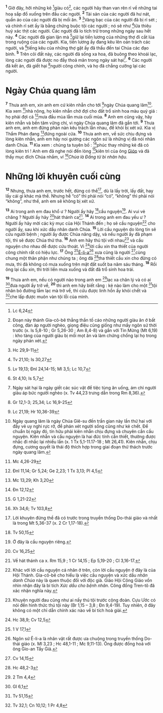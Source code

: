 <sup><b>1</b></sup> Giờ đây, hỡi những kẻ [^1@-db10d63a-f5de-4ec0-a69a-118a86ce825e]giàu có[^1-db10d63a-f5de-4ec0-a69a-118a86ce825e], các người hãy than van rên rỉ về những tai hoạ sắp đổ xuống trên đầu các người. <sup><b>2</b></sup> Tài sản của các người đã hư nát, quần áo của các người đã bị mối ăn. <sup><b>3</b></sup> [^2@-db10d63a-f5de-4ec0-a69a-118a86ce825e]Vàng bạc của các người đã bị rỉ sét ; và chính rỉ sét ấy là bằng chứng buộc tội các người ; nó sẽ như [^3@-db10d63a-f5de-4ec0-a69a-118a86ce825e]lửa thiêu huỷ xác thịt các người. Các người đã lo tích trữ trong những ngày sau hết này. <sup><b>4</b></sup> Các người đã gian lận mà [^4@-db10d63a-f5de-4ec0-a69a-118a86ce825e]giữ lại tiền lương của những thợ đi cắt lúa trong ruộng của các người. Kìa, tiền lương ấy đang kêu lên oán trách các người, và [^5@-db10d63a-f5de-4ec0-a69a-118a86ce825e]tiếng kêu của những thợ gặt ấy đã thấu đến tai Chúa các đạo binh. <sup><b>5</b></sup> Trên cõi đất này, các người đã sống xa hoa, đã buông theo khoái lạc, lòng các người đã được no đầy thoả mãn trong ngày sát hại[^2-db10d63a-f5de-4ec0-a69a-118a86ce825e]. <sup><b>6</b></sup> Các người đã kết án, đã giết hại [^6@-db10d63a-f5de-4ec0-a69a-118a86ce825e]người công chính, và họ đã chẳng cưỡng lại các người.

# Ngày Chúa quang lâm
<sup><b>7</b></sup> Thưa anh em, xin anh em cứ kiên nhẫn cho tới [^7@-db10d63a-f5de-4ec0-a69a-118a86ce825e]ngày Chúa quang lâm[^3-db10d63a-f5de-4ec0-a69a-118a86ce825e]. Kìa xem [^8@-db10d63a-f5de-4ec0-a69a-118a86ce825e]nhà nông, họ kiên nhẫn chờ đợi cho đất trổ sinh hoa màu quý giá : họ phải đợi cả [^9@-db10d63a-f5de-4ec0-a69a-118a86ce825e]mưa đầu mùa lẫn mưa cuối mùa. <sup><b>8</b></sup> Anh em cũng vậy, hãy kiên nhẫn và bền tâm vững chí, vì ngày Chúa quang lâm đã gần tới. <sup><b>9</b></sup> Thưa anh em, anh em đừng phàn nàn kêu trách lẫn nhau, để khỏi bị xét xử. Kìa vị Thẩm Phán đang [^10@-db10d63a-f5de-4ec0-a69a-118a86ce825e]đứng ngoài cửa. <sup><b>10</b></sup> Thưa anh em, về sức chịu đựng và lòng kiên nhẫn, anh em hãy noi gương các ngôn sứ là những vị đã nói nhân danh Chúa. <sup><b>11</b></sup> Kìa xem : chúng ta tuyên bố : [^11@-db10d63a-f5de-4ec0-a69a-118a86ce825e]phúc thay những kẻ đã có lòng kiên trì ! Anh em đã nghe nói đến lòng [^12@-db10d63a-f5de-4ec0-a69a-118a86ce825e]kiên trì của ông [Gióp]() và đã thấy mục đích Chúa nhắm, *vì [^13@-db10d63a-f5de-4ec0-a69a-118a86ce825e]Chúa là Đấng từ bi nhân hậu.*

# Những lời khuyên cuối cùng
<sup><b>12</b></sup> Nhưng, thưa anh em, trước hết, đừng có thề[^4-db10d63a-f5de-4ec0-a69a-118a86ce825e], dù là lấy trời, lấy đất, hay lấy cái gì khác mà thề. Nhưng hễ “có” thì phải nói “có”, “không” thì phải nói “không”, như thế, anh em sẽ không bị xét xử.

<sup><b>13</b></sup> Ai trong anh em đau khổ ư ? Người ấy hãy [^14@-db10d63a-f5de-4ec0-a69a-118a86ce825e]cầu nguyện[^5-db10d63a-f5de-4ec0-a69a-118a86ce825e]. Ai vui vẻ chăng ? Người ấy hãy [^15@-db10d63a-f5de-4ec0-a69a-118a86ce825e]hát thánh ca[^6-db10d63a-f5de-4ec0-a69a-118a86ce825e]. <sup><b>14</b></sup> Ai trong anh em đau yếu ư ? Người ấy hãy mời các kỳ mục của Hội Thánh đến ; họ sẽ cầu nguyện[^7-db10d63a-f5de-4ec0-a69a-118a86ce825e] cho người ấy, sau khi xức dầu nhân danh Chúa. <sup><b>15</b></sup> Lời cầu nguyện do lòng tin sẽ cứu người bệnh ; người ấy được Chúa nâng dậy, và nếu người ấy đã phạm tội, thì sẽ được Chúa thứ tha. <sup><b>16</b></sup> Anh em hãy thú tội với nhau[^8-db10d63a-f5de-4ec0-a69a-118a86ce825e] và cầu nguyện cho nhau để được cứu thoát. Vì [^16@-db10d63a-f5de-4ec0-a69a-118a86ce825e]lời cầu xin tha thiết của người công chính rất có hiệu lực. <sup><b>17</b></sup> Ông [^17@-db10d63a-f5de-4ec0-a69a-118a86ce825e][Ê-li-a]()[^9-db10d63a-f5de-4ec0-a69a-118a86ce825e] xưa cũng là người [^18@-db10d63a-f5de-4ec0-a69a-118a86ce825e]cùng chung một thân phận như chúng ta ; ông đã [^19@-db10d63a-f5de-4ec0-a69a-118a86ce825e]tha thiết cầu xin cho đừng có mưa, thì đã không có mưa xuống trên mặt đất suốt ba năm sáu tháng. <sup><b>18</b></sup> Rồi ông lại cầu xin, thì trời liền mưa xuống và đất đã trổ sinh hoa trái.

<sup><b>19</b></sup> Thưa anh em, nếu có người nào trong anh em [^20@-db10d63a-f5de-4ec0-a69a-118a86ce825e]lạc xa chân lý và có ai [^21@-db10d63a-f5de-4ec0-a69a-118a86ce825e]đưa người ấy trở về, <sup><b>20</b></sup> thì anh em hãy biết rằng : kẻ nào làm cho một [^22@-db10d63a-f5de-4ec0-a69a-118a86ce825e]tội nhân bỏ đường lầm lạc mà trở về, thì cứu được linh hồn ấy khỏi chết và [^23@-db10d63a-f5de-4ec0-a69a-118a86ce825e]che lấp được muôn vàn tội lỗi của mình.

[^1-db10d63a-f5de-4ec0-a69a-118a86ce825e]: Đoạn này thánh Gia-cô-bê thẳng thắn tố cáo những người giàu ăn ở bất công, đàn áp người nghèo, giọng điệu cũng giống như mấy ngôn sứ thời trước (x. Is 5,8-10 ; Gr 5,26-30 ; Am 8,4-8) và gần với Tin Mừng (Mt 6,19) : kho tàng của người giàu bị mối mọt ăn và làm chứng chống lại họ trong ngày phán xét.
[^2-db10d63a-f5de-4ec0-a69a-118a86ce825e]: Ngày sát hại là ngày giết các súc vật để tiệc tùng ăn uống, ám chỉ người giàu áp bức người nghèo (x. Tv 44,23 trưng dẫn trong Rm 8,36).
[^3-db10d63a-f5de-4ec0-a69a-118a86ce825e]: Ngày quang lâm là ngày Chúa Giê-su đến trần gian này lần thứ hai với đầy vẻ uy nghi rực rỡ, để phán xét người sống cũng như kẻ chết. Để chuẩn bị ngày đó, tín hữu phải kiên nhẫn chịu đựng và chuyên cần cầu nguyện. Kiên nhẫn và cầu nguyện là hai đức tính cần thiết, thường được nhắc đi nhắc lại nhiều lần (x. 1 Tx 5,1-11.17-18 ; Mt 26,41). Kiên nhẫn, chịu đựng, cương quyết là thái độ thích hợp trong giai đoạn thử thách trước ngày quang lâm.
[^4-db10d63a-f5de-4ec0-a69a-118a86ce825e]: Lời khuyên đừng thề đã có trước trong truyền thống Do-thái giáo và nhất là trong Mt 5,36-37 (x. 2 Cr 1,17-18).
[^5-db10d63a-f5de-4ec0-a69a-118a86ce825e]: Ở đây là cầu nguyện riêng.
[^6-db10d63a-f5de-4ec0-a69a-118a86ce825e]: Về hát thánh ca x. Rm 15,9 ; 1 Cr 14,15 ; Ep 5,19-20 ; Cl 3,16-17.
[^7-db10d63a-f5de-4ec0-a69a-118a86ce825e]: Khác với lời cầu nguyện cá nhân ở trên, còn lời cầu nguyện ở đây là của Hội Thánh. Gia-cô-bê cho hiểu là việc cầu nguyện và xức dầu *nhân danh Chúa* này là quen thuộc đối với độc giả. Giáo Hội Công Giáo vốn nhìn nhận đây là bí tích *Xức dầu cho bệnh nhân*. Công đồng Tren-tô đã xác nhận nghĩa này.
[^8-db10d63a-f5de-4ec0-a69a-118a86ce825e]: Khuyên người đau cũng như ai nấy thú tội trước cộng đoàn. Cựu Ước có nói đến hình thức thú tội này (Br 1,15 – 3,8 ; Đn 9,4-19). Tuy nhiên, ở đây không có một chỉ dẫn chính xác nào về bí tích hoà giải.
[^9-db10d63a-f5de-4ec0-a69a-118a86ce825e]: Ngôn sứ Ê-li-a là nhân vật rất được ưa chuộng trong truyền thống Do-thái giáo (x. Ml 3,23 ; Hc 48,1-11 ; Mc 9,11-13). Ông được đồng hoá với ông Gio-an Tẩy Giả.
[^1@-db10d63a-f5de-4ec0-a69a-118a86ce825e]: Lc 6,24
[^2@-db10d63a-f5de-4ec0-a69a-118a86ce825e]: Hc 29,9-11
[^3@-db10d63a-f5de-4ec0-a69a-118a86ce825e]: Tv 21,10; Is 30,27
[^4@-db10d63a-f5de-4ec0-a69a-118a86ce825e]: Lv 19,13; Đnl 24,14-15; Ml 3,5; Lc 10,7
[^5@-db10d63a-f5de-4ec0-a69a-118a86ce825e]: St 4,10; Is 5,7
[^6@-db10d63a-f5de-4ec0-a69a-118a86ce825e]: Gr 12,1-3; 25,34; Lc 16,9-25
[^7@-db10d63a-f5de-4ec0-a69a-118a86ce825e]: Lc 21,19; Hr 10,36-39
[^8@-db10d63a-f5de-4ec0-a69a-118a86ce825e]: Mc 4,26-29
[^9@-db10d63a-f5de-4ec0-a69a-118a86ce825e]: Đnl 11,14; Gr 5,24; Ge 2,23; 1 Tx 3,13; Pl 4,5
[^10@-db10d63a-f5de-4ec0-a69a-118a86ce825e]: Mc 13,29; Kh 3,20
[^11@-db10d63a-f5de-4ec0-a69a-118a86ce825e]: Đn 12,12
[^12@-db10d63a-f5de-4ec0-a69a-118a86ce825e]: G 1,21-22
[^13@-db10d63a-f5de-4ec0-a69a-118a86ce825e]: Xh 34,6; Tv 103,8
[^14@-db10d63a-f5de-4ec0-a69a-118a86ce825e]: Tv 50,15
[^15@-db10d63a-f5de-4ec0-a69a-118a86ce825e]: Cv 16,25
[^16@-db10d63a-f5de-4ec0-a69a-118a86ce825e]: Hc 38,9; Cv 12,5
[^17@-db10d63a-f5de-4ec0-a69a-118a86ce825e]: 1 V 17,1
[^18@-db10d63a-f5de-4ec0-a69a-118a86ce825e]: Cv 14,15
[^19@-db10d63a-f5de-4ec0-a69a-118a86ce825e]: Hc 48,2-3
[^20@-db10d63a-f5de-4ec0-a69a-118a86ce825e]: 2 Tm 4,4
[^21@-db10d63a-f5de-4ec0-a69a-118a86ce825e]: Gl 6,1
[^22@-db10d63a-f5de-4ec0-a69a-118a86ce825e]: Tv 51,15
[^23@-db10d63a-f5de-4ec0-a69a-118a86ce825e]: Tv 32,1; Cn 10,12; 1 Pr 4,8
